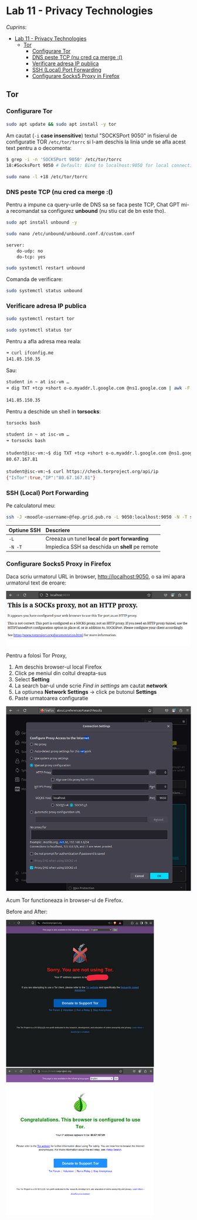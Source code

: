 # Lab 11 - Privacy Technologies


*Cuprins*:
- [Lab 11 - Privacy Technologies](#lab-11---privacy-technologies)
  - [Tor](#tor)
    - [Configurare Tor](#configurare-tor)
    - [DNS peste TCP (nu cred ca merge :()](#dns-peste-tcp-nu-cred-ca-merge-)
    - [Verificare adresa IP publica](#verificare-adresa-ip-publica)
    - [SSH (Local) Port Forwarding](#ssh-local-port-forwarding)
    - [Configurare Socks5 Proxy in Firefox](#configurare-socks5-proxy-in-firefox)

## Tor


### Configurare Tor

```sh
sudo apt update && sudo apt install -y tor
```


Am cautat (`-i` **case insensitive**) textul "SOCKSPort 9050" in fisierul de configuratie TOR `/etc/tor/torrc`
si l-am deschis la linia unde se afla acest text pentru a o decomenta:


```sh
$ grep -i -n 'SOCKSPort 9050' /etc/tor/torrc
18:#SocksPort 9050 # Default: Bind to localhost:9050 for local connections.
```
```sh
sudo nano -l +18 /etc/tor/torrc
```



### DNS peste TCP (nu cred ca merge :()

Pentru a impune ca query-urile de DNS sa se faca peste TCP,
Chat GPT mi-a recomandat sa configurez **unbound** (nu stiu cat de bn este tho).


```sh
sudo apt install unbound -y
```

```sh
sudo nano /etc/unbound/unbound.conf.d/custom.conf
```
```
server:
    do-udp: no
    do-tcp: yes
```

```sh
sudo systemctl restart unbound
```

Comanda de verificare:

```sh
sudo systemctl status unbound
```

### Verificare adresa IP publica


```sh
sudo systemctl restart tor
```

```sh
sudo systemctl status tor
```

Pentru a afla adresa mea reala:
```sh
➜ curl ifconfig.me
141.85.150.35
```
Sau:
```sh
student in ~ at isc-vm …
➜ dig TXT +tcp +short o-o.myaddr.l.google.com @ns1.google.com | awk -F'"' '{ print $2 }'

141.85.150.35

```



Pentru a deschide un shell in **torsocks**:

```sh
torsocks bash
```


```sh
student in ~ at isc-vm …
➜ torsocks bash

student@isc-vm:~$ dig TXT +tcp +short o-o.myaddr.l.google.com @ns1.google.com | awk -F'"' '{ print $2}'
80.67.167.81

student@isc-vm:~$ curl https://check.torproject.org/api/ip
{"IsTor":true,"IP":"80.67.167.81"}
```



### SSH (Local) Port Forwarding


Pe calculatorul meu:


```sh
ssh -J <moodle-username>@fep.grid.pub.ro -L 9050:localhost:9050 -N -T student@<IP-VM>
```


| Optiune SSH | Descriere |
| :--- | :--- |
| `-L` | Creeaza un tunel **local** de **port forwarding** |
| `-N -T` | Impiedica SSH sa deschida un **shell** pe remote |


### Configurare Socks5 Proxy in Firefox

Daca scriu urmatorul URL in browser, <http://localhost:9050>,
o sa imi apara urmatorul text de eroare:

![img](./Images/img-01.png)

Pentru a folosi Tor Proxy,
1. Am deschis browser-ul local Firefox
2. Click pe meniul din coltul dreapta-sus
3. Select **Setting**
4. La search bar-ul unde scrie *Find in settings* am cautat **network**
5. La optiunea **Network Settings** -> click pe butonul **Settings**
6. Paste urmatoarea configuratie

![img](./Images/img-02.png)


Acum Tor functioneaza in browser-ul de Firefox.


Before and After:

<img src="./Images/img-03.jpeg" height=400px width=auto>
<img src="./Images/img-04.png" height=400px width=auto>
